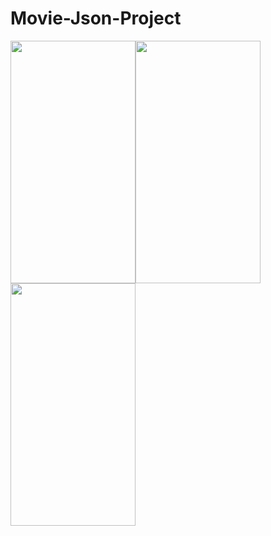 # Movie-Json-Project

<img src="https://media.giphy.com/media/2yvLQOaM3m0jQXUOgB/giphy.gif" width="200" height="388"><img src="https://media.giphy.com/media/3BgV1XqC8Wdm25t3NW/giphy.gif" width="200" height="388"><img src="https://media.giphy.com/media/fQGgLOt43gwirHWBye/giphy.gif" width="200" height="388">

